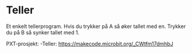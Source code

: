 # Teller

Et enkelt tellerprogram. Hvis du trykker på A så øker tallet med en. Trykker du på B så synker tallet med 1.  

PXT-prosjekt: 
-Teller: https://makecode.microbit.org/_CWtfm17dmhbJ
